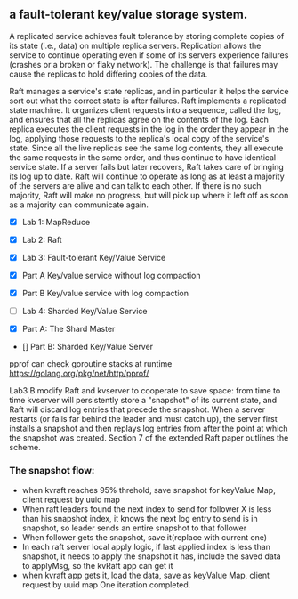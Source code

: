 ## a fault-tolerant key/value storage system. 

A replicated service achieves fault tolerance by storing complete copies of its state (i.e., data) on multiple replica servers. Replication allows the service to continue operating even if some of its servers experience failures (crashes or a broken or flaky network). The challenge is that failures may cause the replicas to hold differing copies of the data.

Raft manages a service's state replicas, and in particular it helps the service sort out what the correct state is after failures. Raft implements a replicated state machine. It organizes client requests into a sequence, called the log, and ensures that all the replicas agree on the contents of the log. Each replica executes the client requests in the log in the order they appear in the log, applying those requests to the replica's local copy of the service's state. Since all the live replicas see the same log contents, they all execute the same requests in the same order, and thus continue to have identical service state. If a server fails but later recovers, Raft takes care of bringing its log up to date. Raft will continue to operate as long as at least a majority of the servers are alive and can talk to each other. If there is no such majority, Raft will make no progress, but will pick up where it left off as soon as a majority can communicate again.


- [x] Lab 1: MapReduce

- [x] Lab 2: Raft

- [x] Lab 3: Fault-tolerant Key/Value Service
- [x] Part A Key/value service without log compaction
- [x] Part B Key/value service with log compaction

- [ ] Lab 4: Sharded Key/Value Service
- [x] Part A: The Shard Master
- [] Part B: Sharded Key/Value Server

pprof can check goroutine stacks at runtime
https://golang.org/pkg/net/http/pprof/


Lab3 B modify Raft and kvserver to cooperate to save space: from time to time kvserver will persistently store a "snapshot" of its current state, and Raft will discard log entries that precede the snapshot. When a server restarts (or falls far behind the leader and must catch up), the server first installs a snapshot and then replays log entries from after the point at which the snapshot was created. Section 7 of the extended Raft paper outlines the scheme.

### The snapshot flow:
* when kvraft reaches 95% threhold, save snapshot for keyValue Map, client request by uuid map
* When raft leaders found the next index to send for follower X is less than his snapshot index, it knows the next log entry to send is in snapshot, so leader sends an entire snapshot to that follower
* When follower gets the snapshot, save it(replace with current one)
* In each raft server local apply logic, if last applied index is less than snapshot, it needs to apply the snapshot it has, include the saved data to applyMsg, so the kvRaft app can get it
* when kvraft app gets it, load the data, save as keyValue Map, client request by uuid map
One iteration completed.